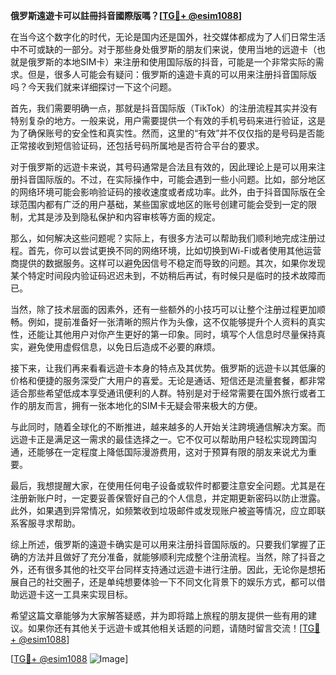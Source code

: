 **俄罗斯遠遊卡可以註冊抖音國際版嗎？[[TG💪+ @esim1088](https://t.me/s/esim1088)]**

在当今这个数字化的时代，无论是国内还是国外，社交媒体都成为了人们日常生活中不可或缺的一部分。对于那些身处俄罗斯的朋友们来说，使用当地的远遊卡（也就是俄罗斯的本地SIM卡）来注册和使用国际版的抖音，可能是一个非常实际的需求。但是，很多人可能会有疑问：俄罗斯的遠遊卡真的可以用来注册抖音国际版吗？今天我们就来详细探讨一下这个问题。

首先，我们需要明确一点，那就是抖音国际版（TikTok）的注册流程其实并没有特别复杂的地方。一般来说，用户需要提供一个有效的手机号码来进行验证，这是为了确保账号的安全性和真实性。然而，这里的“有效”并不仅仅指的是号码是否能正常接收到短信验证码，还包括号码所属地是否符合平台的要求。

对于俄罗斯的远遊卡来说，其号码通常是合法且有效的，因此理论上是可以用来注册抖音国际版的。不过，在实际操作中，可能会遇到一些小问题。比如，部分地区的网络环境可能会影响验证码的接收速度或者成功率。此外，由于抖音国际版在全球范围内都有广泛的用户基础，某些国家或地区的账号创建可能会受到一定的限制，尤其是涉及到隐私保护和内容审核等方面的规定。

那么，如何解决这些问题呢？实际上，有很多方法可以帮助我们顺利地完成注册过程。首先，你可以尝试更换不同的网络环境，比如切换到Wi-Fi或者使用其他运营商提供的数据服务。这样可以避免因信号不稳定而导致的问题。其次，如果你发现某个特定时间段内验证码迟迟未到，不妨稍后再试，有时候只是临时的技术故障而已。

当然，除了技术层面的因素外，还有一些额外的小技巧可以让整个注册过程更加顺畅。例如，提前准备好一张清晰的照片作为头像，这不仅能够提升个人资料的真实性，还能让其他用户对你产生更好的第一印象。同时，填写个人信息时尽量保持真实，避免使用虚假信息，以免日后造成不必要的麻烦。

接下来，让我们再来看看远遊卡本身的特点及其优势。俄罗斯的远遊卡以其低廉的价格和便捷的服务深受广大用户的喜爱。无论是通话、短信还是流量套餐，都非常适合那些希望低成本享受通讯便利的人群。特别是对于经常需要在国外旅行或者工作的朋友而言，拥有一张本地化的SIM卡无疑会带来极大的方便。

与此同时，随着全球化的不断推进，越来越多的人开始关注跨境通信解决方案。而远遊卡正是满足这一需求的最佳选择之一。它不仅可以帮助用户轻松实现跨国沟通，还能够在一定程度上降低国际漫游费用，这对于预算有限的朋友来说尤为重要。

最后，我想提醒大家，在使用任何电子设备或软件时都要注意安全问题。尤其是在注册新账户时，一定要妥善保管好自己的个人信息，并定期更新密码以防止泄露。此外，如果遇到异常情况，如频繁收到垃圾邮件或发现账户被盗等情况，应立即联系客服寻求帮助。

综上所述，俄罗斯的遠遊卡确实是可以用来注册抖音国际版的。只要我们掌握了正确的方法并且做好了充分准备，就能够顺利完成整个注册流程。当然，除了抖音之外，还有很多其他的社交平台同样支持通过远遊卡进行注册。因此，无论你是想拓展自己的社交圈子，还是单纯想要体验一下不同文化背景下的娱乐方式，都可以借助远遊卡这一工具来实现目标。

希望这篇文章能够为大家解答疑惑，并为即将踏上旅程的朋友提供一些有用的建议。如果你还有其他关于远遊卡或其他相关话题的问题，请随时留言交流！[[TG💪+ @esim1088](https://t.me/s/esim1088)]

[[TG💪+ @esim1088](https://t.me/s/esim1088) ![Image](https://i.postimg.cc/4NQfJmqS/Snipaste-2025-05-13-00-14-12.png)]